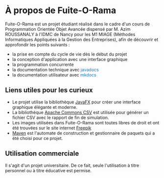 # À propos de Fuite-O-Rama
Fuite-O-Rama est un projet étudiant réalisé dans le cadre d'un cours de Programmation Orientée Objet Avancée dispensé par
M. Azim ROUSSANALY à l'IDMC de Nancy pour les M1 MIAGE (Méthodes Informatiques
Appliquées à la Gestion des Entreprises), afin de découvrir et approfondir les points suivants :

- la prise en compte du cycle de vie dès le début du projet
- la conception d'application avec une interface graphique
- la programmation concurrente
- la documentation technique avec <span style="color:#157AB5"> javadocs </span>
- la documentation utilisateur avec <span style="color:#157AB5"> mkdocs </span>

## Liens utiles pour les curieux

- Le projet utilise la bibliothèque [JavaFX](https://openjfx.io/) pour créer une interface graphique élégante et moderne.
- La bibliothèque [Apache Commons CSV](https://commons.apache.org/proper/commons-csv/) est utilisée pour générer un fichier CSV avec le rapport de fin de simulation.
- Les images utilisées dans Fuite-O-Rama sont toutes libres de droit et ont été trouvées sur le site internet [Freepik](https://www.freepik.com/)
- [Maven](https://maven.apache.org/guides/) est l'automate de construction et gestionnaire de paquets qui a été choisi pour ce projet.

## Utilisation commerciale
Il s'agit d'un projet universitaire. De ce fait, seule l'utilisation à titre personnel ou à titre éducative est permise.